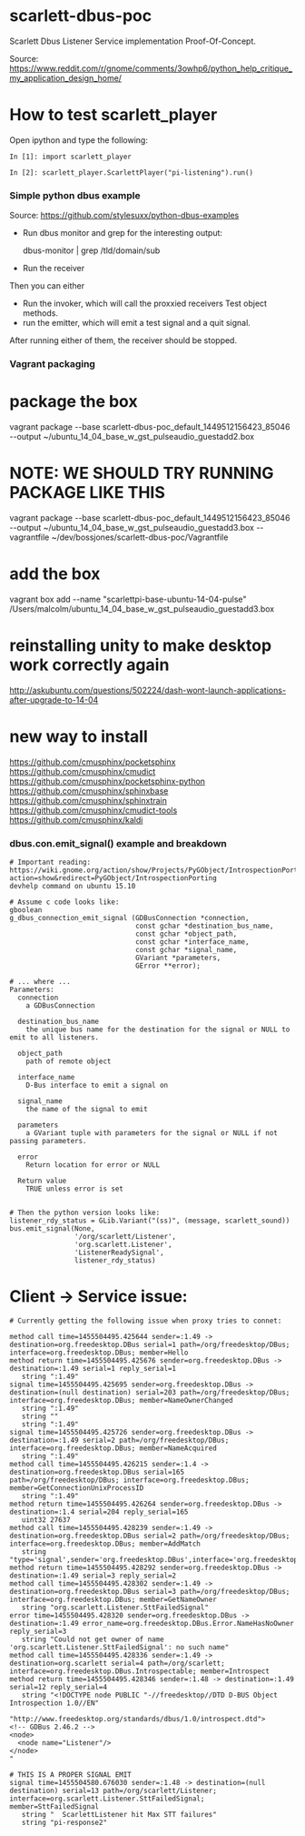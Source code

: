 # scarlett-dbus-poc

Scarlett Dbus Listener Service implementation Proof-Of-Concept.

Source: https://www.reddit.com/r/gnome/comments/3owhp6/python_help_critique_my_application_design_home/

# How to test scarlett_player

Open ipython and type the following:

```
In [1]: import scarlett_player

In [2]: scarlett_player.ScarlettPlayer("pi-listening").run()
```


### Simple python dbus example

Source: https://github.com/stylesuxx/python-dbus-examples

* Run dbus monitor and grep for the interesting output:

    dbus-monitor | grep /tld/domain/sub

* Run the receiver

Then you can either
* Run the invoker, which will call the proxxied receivers Test object methods.
* run the emitter, which will emit a test signal and a quit signal.

After running either of them, the receiver should be stopped.

### Vagrant packaging

# package the box
vagrant package --base scarlett-dbus-poc_default_1449512156423_85046 --output ~/ubuntu_14_04_base_w_gst_pulseaudio_guestadd2.box

# NOTE: WE SHOULD TRY RUNNING PACKAGE LIKE THIS
vagrant package --base scarlett-dbus-poc_default_1449512156423_85046 --output ~/ubuntu_14_04_base_w_gst_pulseaudio_guestadd3.box --vagrantfile ~/dev/bossjones/scarlett-dbus-poc/Vagrantfile

# add the box
vagrant box add --name "scarlettpi-base-ubuntu-14-04-pulse" /Users/malcolm/ubuntu_14_04_base_w_gst_pulseaudio_guestadd3.box

# reinstalling unity to make desktop work correctly again
http://askubuntu.com/questions/502224/dash-wont-launch-applications-after-upgrade-to-14-04

# new way to install
https://github.com/cmusphinx/pocketsphinx
https://github.com/cmusphinx/cmudict
https://github.com/cmusphinx/pocketsphinx-python
https://github.com/cmusphinx/sphinxbase
https://github.com/cmusphinx/sphinxtrain
https://github.com/cmusphinx/cmudict-tools
https://github.com/cmusphinx/kaldi


### dbus.con.emit_signal() example and breakdown

```
# Important reading:   https://wiki.gnome.org/action/show/Projects/PyGObject/IntrospectionPorting?action=show&redirect=PyGObject/IntrospectionPorting
devhelp command on ubuntu 15.10

# Assume c code looks like:
gboolean
g_dbus_connection_emit_signal (GDBusConnection *connection,
                               const gchar *destination_bus_name,
                               const gchar *object_path,
                               const gchar *interface_name,
                               const gchar *signal_name,
                               GVariant *parameters,
                               GError **error);

# ... where ...
Parameters:
  connection
    a GDBusConnection

  destination_bus_name
    the unique bus name for the destination for the signal or NULL to emit to all listeners.

  object_path
    path of remote object

  interface_name
    D-Bus interface to emit a signal on

  signal_name
    the name of the signal to emit

  parameters
    a GVariant tuple with parameters for the signal or NULL if not passing parameters.

  error
    Return location for error or NULL

  Return value
    TRUE unless error is set


# Then the python version looks like:
listener_rdy_status = GLib.Variant("(ss)", (message, scarlett_sound))
bus.emit_signal(None,
                '/org/scarlett/Listener',
                'org.scarlett.Listener',
                'ListenerReadySignal',
                listener_rdy_status)
```

# Client -> Service issue:

```
# Currently getting the following issue when proxy tries to connet:

method call time=1455504495.425644 sender=:1.49 -> destination=org.freedesktop.DBus serial=1 path=/org/freedesktop/DBus; interface=org.freedesktop.DBus; member=Hello
method return time=1455504495.425676 sender=org.freedesktop.DBus -> destination=:1.49 serial=1 reply_serial=1
   string ":1.49"
signal time=1455504495.425695 sender=org.freedesktop.DBus -> destination=(null destination) serial=203 path=/org/freedesktop/DBus; interface=org.freedesktop.DBus; member=NameOwnerChanged
   string ":1.49"
   string ""
   string ":1.49"
signal time=1455504495.425726 sender=org.freedesktop.DBus -> destination=:1.49 serial=2 path=/org/freedesktop/DBus; interface=org.freedesktop.DBus; member=NameAcquired
   string ":1.49"
method call time=1455504495.426215 sender=:1.4 -> destination=org.freedesktop.DBus serial=165 path=/org/freedesktop/DBus; interface=org.freedesktop.DBus; member=GetConnectionUnixProcessID
   string ":1.49"
method return time=1455504495.426264 sender=org.freedesktop.DBus -> destination=:1.4 serial=204 reply_serial=165
   uint32 27637
method call time=1455504495.428239 sender=:1.49 -> destination=org.freedesktop.DBus serial=2 path=/org/freedesktop/DBus; interface=org.freedesktop.DBus; member=AddMatch
   string "type='signal',sender='org.freedesktop.DBus',interface='org.freedesktop.DBus',member='NameOwnerChanged',path='/org/freedesktop/DBus',arg0='org.scarlett.Listener.SttFailedSignal'"
method return time=1455504495.428292 sender=org.freedesktop.DBus -> destination=:1.49 serial=3 reply_serial=2
method call time=1455504495.428302 sender=:1.49 -> destination=org.freedesktop.DBus serial=3 path=/org/freedesktop/DBus; interface=org.freedesktop.DBus; member=GetNameOwner
   string "org.scarlett.Listener.SttFailedSignal"
error time=1455504495.428320 sender=org.freedesktop.DBus -> destination=:1.49 error_name=org.freedesktop.DBus.Error.NameHasNoOwner reply_serial=3
   string "Could not get owner of name 'org.scarlett.Listener.SttFailedSignal': no such name"
method call time=1455504495.428336 sender=:1.49 -> destination=org.scarlett serial=4 path=/org/scarlett; interface=org.freedesktop.DBus.Introspectable; member=Introspect
method return time=1455504495.428346 sender=:1.48 -> destination=:1.49 serial=12 reply_serial=4
   string "<!DOCTYPE node PUBLIC "-//freedesktop//DTD D-BUS Object Introspection 1.0//EN"
                      "http://www.freedesktop.org/standards/dbus/1.0/introspect.dtd">
<!-- GDBus 2.46.2 -->
<node>
  <node name="Listener"/>
</node>
"

# THIS IS A PROPER SIGNAL EMIT
signal time=1455504580.676030 sender=:1.48 -> destination=(null destination) serial=13 path=/org/scarlett/Listener; interface=org.scarlett.Listener.SttFailedSignal; member=SttFailedSignal
   string "  ScarlettListener hit Max STT failures"
   string "pi-response2"
```
